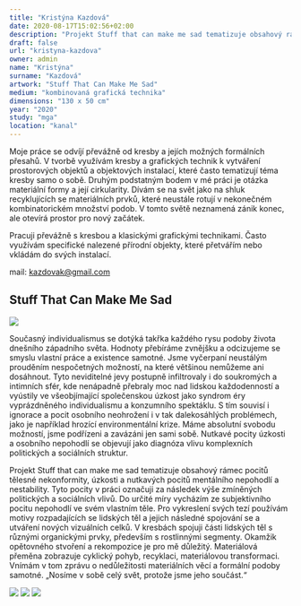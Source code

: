 ```yaml
---
title: "Kristýna Kazdová"
date: 2020-08-17T15:02:56+02:00
description: "Projekt Stuff that can make me sad tematizuje obsahový rámec pocitů tělesné nekonformity, úzkosti a nutkavých pocitů mentálního nepohodlí a nestability."
draft: false
url: "kristyna-kazdova"
owner: admin
name: "Kristýna"
surname: "Kazdová"
artwork: "Stuff That Can Make Me Sad"
medium: "kombinovaná grafická technika"
dimensions: "130 x 50 cm"
year: "2020"
study: "mga"
location: "kanal"
---
```


Moje práce se odvíjí převážně od kresby a jejích možných formálních přesahů. V tvorbě využívám kresby a grafických technik k vytváření prostorových objektů a objektových instalací, které často tematizují téma kresby samo o sobě. Druhým podstatným bodem v mé práci je otázka materiální formy a její cirkularity. Dívám se na svět jako na shluk recyklujících se materiálních prvků, které neustále rotují v nekonečném kombinatorickém množství podob. V tomto světě neznamená zánik konec, ale otevírá prostor pro nový začátek. 

Pracuji převážně s kresbou a klasickými grafickými technikami. Často využívám specifické nalezené přírodní objekty, které přetvářím nebo vkládám do svých instalací.

mail: kazdovak@gmail.com

## Stuff That Can Make Me Sad

![](/2020/kazdova/1.jpg)

Současný individualismus se dotýká takřka každého rysu podoby života dnešního západního světa. Hodnoty přebíráme zvnějšku a odcizujeme se smyslu vlastní práce a existence samotné. Jsme vyčerpaní neustálým prouděním nespočetných možností, na které většinou nemůžeme ani dosáhnout. Tyto neviditelné jevy postupně infiltrovaly i do soukromých a intimních sfér, kde nenápadně přebraly moc nad lidskou každodenností a vyústily ve všeobjímající společenskou úzkost jako syndrom éry vyprázdněného individualismu a konzumního spektáklu. S tím souvisí i ignorace a pocit osobního neohrožení i v tak dalekosáhlých problémech, jako je například hrozící environmentální krize. Máme absolutní svobodu možností, jsme podřízeni a zavázáni jen sami sobě. Nutkavé pocity úzkosti a osobního nepohodlí se objevují jako diagnóza vlivu komplexních politických a sociálních struktur.

Projekt Stuff that can make me sad tematizuje obsahový rámec pocitů tělesné nekonformity, úzkosti a nutkavých pocitů mentálního nepohodlí a nestability. Tyto pocity v práci označuji za následek výše zmíněných politických a sociálních vlivů. Do určité míry vycházím ze subjektivního pocitu nepohodlí ve svém vlastním těle. Pro vykreslení svých tezí používám motivy rozpadajících se lidských těl a jejich následné spojování se a utváření nových vizuálních celků. V kresbách spojuji části lidských těl s různými organickými prvky, především s rostlinnými segmenty. Okamžik opětovného stvoření a rekompozice je pro mě důležitý. Materiálová přeměna zobrazuje cyklický pohyb, recyklaci, materiálovou transformaci. Vnímám v tom zprávu o nedůležitosti materiálních věcí a formální podoby samotné. „Nosíme v sobě celý svět, protože jsme jeho součást.“

![](/2020/kazdova/2.jpg)
![](/2020/kazdova/3.jpg)
![](/2020/kazdova/4.jpg)
